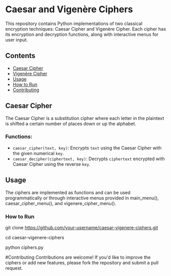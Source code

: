 # Caesar and Vigenère Ciphers

This repository contains Python implementations of two classical encryption techniques: Caesar Cipher and Vigenère Cipher. Each cipher has its encryption and decryption functions, along with interactive menus for user input.

## Contents

- [Caesar Cipher](#caesar-cipher)
- [Vigenère Cipher](#vigenère-cipher)
- [Usage](#usage)
- [How to Run](#how-to-run)
- [Contributing](#contributing)

## Caesar Cipher

The Caesar Cipher is a substitution cipher where each letter in the plaintext is shifted a certain number of places down or up the alphabet.

### Functions:

- `caesar_cipher(text, key)`: Encrypts `text` using the Caesar Cipher with the given numerical `key`.
- `caesar_decipher(ciphertext, key)`: Decrypts `ciphertext` encrypted with Caesar Cipher using the reverse `key`.

## Usage

The ciphers are implemented as functions and can be used programmatically or through interactive menus provided in main_menu(), caesar_cipher_menu(), and vigenere_cipher_menu().

### How to Run

git clone https://github.com/your-username/caesar-vigenere-ciphers.git

cd caesar-vigenere-ciphers

python ciphers.py



#Contributing
Contributions are welcome! If you'd like to improve the ciphers or add new features, please fork the repository and submit a pull request.





